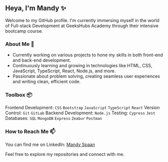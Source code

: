## Heya, I'm Mandy ✨

Welcome to my GitHub profile. I'm currently immersing myself in the world of Full-stack Development at GeeksHubs Academy through their intensive bootcamp course.

### About Me 🌱
- Currently working on various projects to hone my skills in both front-end and back-end development.
- Continuously learning and growing in technologies like HTML, CSS, JavaScript, TypeScript, React, Node.js, and more.
- Passionate about problem solving, creating seamless user experiences and writing clean, efficient code.

### Toolbox 📦
Frontend Development: `CSS` `Bootstrap` `JavaScript` `TypeScript` `React`
Version Control: `Git` `GitLab` 
Backend Development: `Node.js`
Testing: `Cypress` `Jest`
Databases: `SQL` `MongoDB` `Express` `Zeabur` `Postman`


### How to Reach Me 📫 
You can find me on LinkedIn: [Mandy Spaan](https://www.linkedin.com/in/mandyspaan/)

Feel free to explore my repositories and connect with me. 
